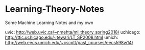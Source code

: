 # Learning-Theory-Notes

Some Machine Learning Notes and my own




uvic: http://web.uvic.ca/~nmehta/ml_theory_spring2018/
uchicago: http://ttic.uchicago.edu/~tewari/LT_SP2008.html
umich: http://web.eecs.umich.edu/~cscott/past_courses/eecs598w14/

